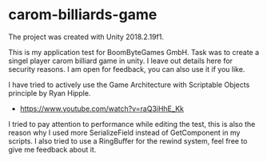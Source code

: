 # carom-billiards-game
The project was created with Unity 2018.2.19f1.

This is my application test for BoomByteGames GmbH. Task was to create a singel player carom billiard game in unity. 
I leave out details here for security reasons. I am open for feedback, you can also use it if you like.

I have tried to actively use the Game Architecture with Scriptable Objects principle by Ryan Hipple.
- https://www.youtube.com/watch?v=raQ3iHhE_Kk

I tried to pay attention to performance while editing the test, this is also the reason why I used more SerializeField instead of GetComponent in my scripts. I also tried to use a RingBuffer for the rewind system, feel free to give me feedback about it. 
